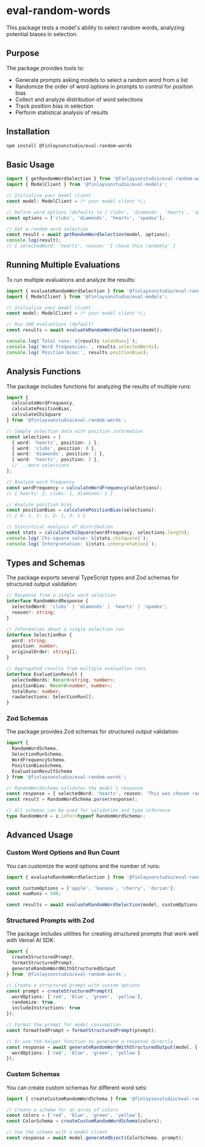 # eval-random-words

This package tests a model's ability to select random words, analyzing potential biases in selection.

## Purpose

The package provides tools to:
- Generate prompts asking models to select a random word from a list
- Randomize the order of word options in prompts to control for position bias
- Collect and analyze distribution of word selections
- Track position bias in selection
- Perform statistical analysis of results

## Installation

```bash
npm install @finlaysonstudio/eval-random-words
```

## Basic Usage

```typescript
import { getRandomWordSelection } from '@finlaysonstudio/eval-random-words';
import { ModelClient } from '@finlaysonstudio/eval-models';

// Initialize your model client
const model: ModelClient = /* your model client */;

// Define word options (defaults to ['clubs', 'diamonds', 'hearts', 'spades'])
const options = ['clubs', 'diamonds', 'hearts', 'spades'];

// Get a random word selection
const result = await getRandomWordSelection(model, options);
console.log(result);
// { selectedWord: 'hearts', reason: 'I chose this randomly' }
```

## Running Multiple Evaluations

To run multiple evaluations and analyze the results:

```typescript
import { evaluateRandomWordSelection } from '@finlaysonstudio/eval-random-words';
import { ModelClient } from '@finlaysonstudio/eval-models';

// Initialize your model client
const model: ModelClient = /* your model client */;

// Run 100 evaluations (default)
const results = await evaluateRandomWordSelection(model);

console.log(`Total runs: ${results.totalRuns}`);
console.log(`Word frequencies:`, results.selectedWords);
console.log(`Position bias:`, results.positionBias);
```

## Analysis Functions

The package includes functions for analyzing the results of multiple runs:

```typescript
import { 
  calculateWordFrequency, 
  calculatePositionBias,
  calculateChiSquare
} from '@finlaysonstudio/eval-random-words';

// Sample selection data with position information
const selections = [
  { word: 'hearts', position: 2 },
  { word: 'clubs', position: 0 },
  { word: 'diamonds', position: 1 },
  { word: 'hearts', position: 3 },
  // ...more selections
];

// Analyze word frequency
const wordFrequency = calculateWordFrequency(selections);
// { hearts: 2, clubs: 1, diamonds: 1 }

// Analyze position bias
const positionBias = calculatePositionBias(selections);
// { 0: 1, 1: 1, 2: 1, 3: 1 }

// Statistical analysis of distribution
const stats = calculateChiSquare(wordFrequency, selections.length);
console.log(`Chi-square value: ${stats.chiSquare}`);
console.log(`Interpretation: ${stats.interpretation}`);
```

## Types and Schemas

The package exports several TypeScript types and Zod schemas for structured output validation:

```typescript
// Response from a single word selection
interface RandomWordResponse {
  selectedWord: 'clubs' | 'diamonds' | 'hearts' | 'spades';
  reason?: string;
}

// Information about a single selection run
interface SelectionRun {
  word: string;
  position: number;
  originalOrder: string[];
}

// Aggregated results from multiple evaluation runs
interface EvaluationResult {
  selectedWords: Record<string, number>;
  positionBias: Record<number, number>;
  totalRuns: number;
  rawSelections: SelectionRun[];
}
```

### Zod Schemas

The package provides Zod schemas for structured output validation:

```typescript
import { 
  RandomWordSchema, 
  SelectionRunSchema,
  WordFrequencySchema,
  PositionBiasSchema,
  EvaluationResultSchema 
} from '@finlaysonstudio/eval-random-words';

// RandomWordSchema validates the model's response
const response = { selectedWord: 'hearts', reason: 'This was chosen randomly' };
const result = RandomWordSchema.parse(response);

// All schemas can be used for validation and type inference
type RandomWord = z.infer<typeof RandomWordSchema>;
```

## Advanced Usage

### Custom Word Options and Run Count

You can customize the word options and the number of runs:

```typescript
import { evaluateRandomWordSelection } from '@finlaysonstudio/eval-random-words';

const customOptions = ['apple', 'banana', 'cherry', 'durian'];
const numRuns = 500;

const results = await evaluateRandomWordSelection(model, customOptions, numRuns);
```

### Structured Prompts with Zod

The package includes utilities for creating structured prompts that work well with Vercel AI SDK:

```typescript
import { 
  createStructuredPrompt, 
  formatStructuredPrompt,
  generateRandomWordWithStructuredOutput
} from '@finlaysonstudio/eval-random-words';

// Create a structured prompt with custom options
const prompt = createStructuredPrompt({
  wordOptions: ['red', 'blue', 'green', 'yellow'],
  randomize: true,
  includeInstructions: true
});

// Format the prompt for model consumption
const formattedPrompt = formatStructuredPrompt(prompt);

// Or use the helper function to generate a response directly
const response = await generateRandomWordWithStructuredOutput(model, {
  wordOptions: ['red', 'blue', 'green', 'yellow']
});
```

### Custom Schemas

You can create custom schemas for different word sets:

```typescript
import { createCustomRandomWordSchema } from '@finlaysonstudio/eval-random-words';

// Create a schema for an array of colors
const colors = ['red', 'blue', 'green', 'yellow'];
const ColorSchema = createCustomRandomWordSchema(colors);

// Use the schema with a model client
const response = await model.generateObject(ColorSchema, prompt);
```